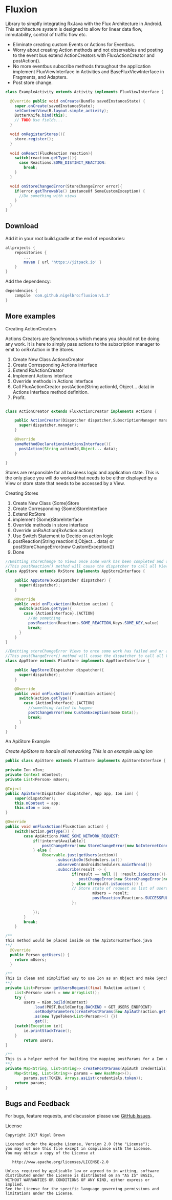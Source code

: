 Fluxion
============


Library to simplfy integrating RxJava with the Flux Architecture in Android.
This architecture system is designed to allow for linear data flow, immutability, control of traffic flow etc.

 * Eliminate creating custom Events or Actions for Eventbus.
 * Worry about creating Action methods and not observables and posting to the event bus extend ActionCreators with FluxActionCreator and postAction().
 * No more eventbus subscribe methods throughout the application implement FluxViewInterface in Activities and BaseFluxViewInterface in Fragments, and Adapters.
 * Post store change.

```java
class ExampleActivity extends Activity implements FluxViewInterface {

  @Override public void onCreate(Bundle savedInstanceState) {
    super.onCreate(savedInstanceState);
    setContentView(R.layout.simple_activity);
    ButterKnife.bind(this);
    // TODO Use fields...
  }

  void onRegisterStores(){
    store.register();
  }
  
  void onReact(FluxReaction reaction){
    switch(reaction.getType()){
      case Reactions.SOME_DISTINCT_REACTION:
        break;
    }
  }

  void onStoreChangedError(StoreChangeError error){
    if(error.getThrowable() instanceOf SomeCustomException) {
      //Do something with views
    }
  }
}
```

Download
--------
Add it in your root build.gradle at the end of repositories:
```gradle
allprojects {
	repositories {
		...
		maven { url 'https://jitpack.io' }
	}
}
```
Add the dependency:
```gradle
dependencies {
	compile 'com.github.nigelbro:fluxion:v1.3'
}
```

More examples
-----------

Creating ActionCreators

Actions Creators are Synchronous which means you should not be doing any work. It is here to simply pass actions to the subscription manager to emit to onRxAction in the Stores.


1. Create New Class ActionsCreator
2. Create Corresponding Actions interface
3. Extend RxActionCreator
4. Implement Actions interface
5. Override methods in Actions interface
6. Call FluxActionCreator  postAction(String actionId, Object... data) in Actions Interface method definition.
7. Profit.



```java

class ActionCreator extends FluxActionCreator implements Actions {

    public ActionCreator(Dispatcher dispatcher,SubscriptionManager manager){
      super(dispatcher,manager);
    }

    @Override
    someMethodDeclarationinActionsInterface(){
      postAction(String actionId,Object... data);
    }

}

```
Stores are responsible for all business logic and application state. This is the only place you will do worked that needs to be either displayed by a View or store state that needs to be accessed by a View.

Creating Stores

1. Create New Class {Some}Store
2. Create Corresponding {Some}StoreInterface
3. Extend RxStore
4. implement {Some}StoreInterface
5. Override methods in store interface
6. Override onRxAction(RxAction action)
7. Use Switch Statement to Decide on action logic
8. postReaction(String reactionId,Object... data) or postStoreChangeError(new CustomException())
9. Done

```java
//Emitting storeChange to Views once some work has been completed and or application state changed
//This postReaction() method will cause the dispatcher to call all Views registered to react to store changes and call their onReact inherited method
class AppStore extends RxStore implements AppStoreInterface {

    public AppStore(RxDispatcher dispatcher) {
      super(dispatcher);
    }

    @Override
    public void onFluxAction(RxAction action) {
      switch(action.getType){
        case {ActionInterface}.{ACTION}
          //do something
          postReaction(Reactions.SOME_REACTION,Keys.SOME_KEY,value)
          break;
      }
    }
}

//Emitting storeChangeError Views to once some work has failed and or application state could not be changed
//This postChangeError() method will cause the dispatcher to call all Views registered to listen to store changes and call their onStoreChangedError inherited method
class AppStore extends FluxStore implements AppStoreInterface {

    public AppStore(Dispatcher dispatcher){
      super(dispatcher);
    }

    @Override
    public void onFluxAction(FluxAction action){
      switch(action.getType){
        case {ActionInterface}.{ACTION}
          //something failed to happen
          postChangeError(new CustomException(Some Data));
          break;
      }
    }
}

```

An ApiStore Example

*Create ApiStore to handle all networking*
*This is an example using Ion*

```java
public class ApiStore extends FluxStore implements ApiStoreInterface {

private Ion mIon;
private Context mContext;
private List<Person> mUsers;

@Inject
public ApiStore(Dispatcher dispatcher, App app, Ion ion) {
	super(dispatcher);
	this.mContext = app;
	this.mIon = ion;
}

@Override
public void onFluxAction(FluxAction action) {
	switch(action.getType()) {
		case ApiActions.MAKE_SOME_NETWORK_REQUEST:
			if(!internetAvailable){
				postChangeError(new StoreChangeError(new NoInternetConnectionError(NO_INTERNET_MESSAGE)));
			} else {
				Observable.just(getUsers(action))
					  .subscribeOn(Schedulers.io())
					  .observeOn(AndroidSchedulers.mainThread())
					  .subscribe(result -> {
						     if(result == null || !result.isSuccess()){
							    postChangeError(new StoreChangeError(new NetworkRequestException("Message")));
						     } else if(result.isSuccess()) {
						     // Store state of request as list of users.
							          mUsers = result; 
							          postReaction(Reactions.SUCCESSFUL_USER_API_ENDPOINT_CALL);
						     };
	
			});
		}
		break;
	}

/**
This method would be placed inside on the ApiStoreInterface.java
**/
  @Override
  public Person getUsers() {
    return mUsers;
  }

/**
This is clean and simplified way to use Ion as an Object and make Synchronous calls and parse objects as responses
**/
private List<Person> getUsersRequest(final RxAction action) {
	List<Person> users = new ArrayList();
	try {
		users = mIon.build(mContext)
		    .load(POST,BuildConfig.BACKEND + GET_USERS_ENDPOINT)
		    .setBodyParameters(createPostParams(new ApiAuth(action.get(Keys.USER_API_CRED))))
		    .as(new TypeToken<List<Person>>() {})
		    .get();
	}catch(Exception ie){
		ie.printStackTrace();
	}
		return users;
}

/**
This is a helper method for building the mapping postParams for a Ion request
**/
private Map<String, List<String>> createPostParams(ApiAuth credentials) {
	Map<String, List<String>> params = new HashMap<>();
    	params.put(TOKEN, Arrays.asList(credentials.token));
	return params;
}
```
## Bugs and Feedback

For bugs, feature requests, and discussion please use [GitHub Issues][issues].

License

    Copyright 2017 Nigel Brown

    Licensed under the Apache License, Version 2.0 (the "License");
    you may not use this file except in compliance with the License.
    You may obtain a copy of the License at

       http://www.apache.org/licenses/LICENSE-2.0

    Unless required by applicable law or agreed to in writing, software
    distributed under the License is distributed on an "AS IS" BASIS,
    WITHOUT WARRANTIES OR CONDITIONS OF ANY KIND, either express or implied.
    See the License for the specific language governing permissions and
    limitations under the License.



 [1]: http://square.github.com/dagger/
 [2]: https://github.com/koush/ion
 [issues]: https://github.com/nigelbro/fluxion/issues
